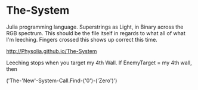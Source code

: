 # The-System
Julia programming language. Superstrings as Light, in Binary across the RGB spectrum. 
This should be the file itself in regards to what all of what I'm leeching. 
Fingers crossed this shows up correct this time.

http://Physolia.github.io/The-System

Leeching stops when you target my 4th Wall.
If EnemyTarget = my 4th wall, then 

('The-'New'-System-Call.Find-('0')-('Zero')')
